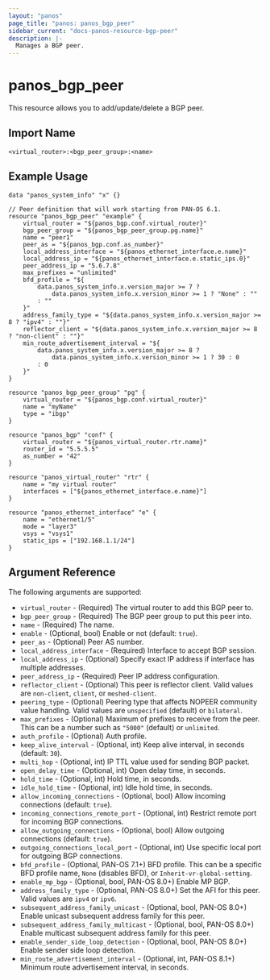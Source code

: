 ```yaml
---
layout: "panos"
page_title: "panos: panos_bgp_peer"
sidebar_current: "docs-panos-resource-bgp-peer"
description: |-
  Manages a BGP peer.
---
```


# panos_bgp_peer

This resource allows you to add/update/delete a BGP peer.


## Import Name

```
<virtual_router>:<bgp_peer_group>:<name>
```


## Example Usage

```hcl
data "panos_system_info" "x" {}

// Peer definition that will work starting from PAN-OS 6.1.
resource "panos_bgp_peer" "example" {
    virtual_router = "${panos_bgp.conf.virtual_router}"
    bgp_peer_group = "${panos_bgp_peer_group.pg.name}"
    name = "peer1"
    peer_as = "${panos_bgp.conf.as_number}"
    local_address_interface = "${panos_ethernet_interface.e.name}"
    local_address_ip = "${panos_ethernet_interface.e.static_ips.0}"
    peer_address_ip = "5.6.7.8"
    max_prefixes = "unlimited"
    bfd_profile = "${
        data.panos_system_info.x.version_major >= 7 ? 
            data.panos_system_info.x.version_minor >= 1 ? "None" : ""
        : ""
    }"
    address_family_type = "${data.panos_system_info.x.version_major >= 8 ? "ipv4" : ""}"
    reflector_client = "${data.panos_system_info.x.version_major >= 8 ? "non-client" : ""}"
    min_route_advertisement_interval = "${
        data.panos_system_info.x.version_major >= 8 ? 
            data.panos_system_info.x.version_minor >= 1 ? 30 : 0
        : 0
    }"
}

resource "panos_bgp_peer_group" "pg" {
    virtual_router = "${panos_bgp.conf.virtual_router}"
    name = "myName"
    type = "ibgp"
}

resource "panos_bgp" "conf" {
    virtual_router = "${panos_virtual_router.rtr.name}"
    router_id = "5.5.5.5"
    as_number = "42"
}

resource "panos_virtual_router" "rtr" {
    name = "my virtual router"
    interfaces = ["${panos_ethernet_interface.e.name}"]
}

resource "panos_ethernet_interface" "e" {
    name = "ethernet1/5"
    mode = "layer3"
    vsys = "vsys1"
    static_ips = ["192.168.1.1/24"]
}
```

## Argument Reference

The following arguments are supported:

* `virtual_router` - (Required) The virtual router to add this BGP
  peer to.
* `bgp_peer_group` - (Required) The BGP peer group to put this peer into.
* `name` - (Required) The name.
* `enable` - (Optional, bool) Enable or not (default: `true`).
* `peer_as` - (Optional) Peer AS number.
* `local_address_interface` - (Required) Interface to accept BGP session.
* `local_address_ip` - (Optional) Specify exact IP address if interface has
  multiple addresses.
* `peer_address_ip` - (Required) Peer IP address configuration.
* `reflector_client` - (Optional) This peer is reflector client.  Valid
  values are `non-client`, `client`, or `meshed-client`.
* `peering_type` - (Optional) Peering type that affects NOPEER
  community value handling.  Valid values are `unspecified` (default) or
  `bilateral`.
* `max_prefixes` - (Optional) Maximum of prefixes to receive from the
  peer.  This can be a number such as `"5000"` (default) or `unlimited`.
* `auth_profile` - (Optional) Auth profile.
* `keep_alive_interval` - (Optional, int) Keep alive interval, in
  seconds (default: `30`).
* `multi_hop` - (Optional, int) IP TTL value used for sending BGP packet.
* `open_delay_time` - (Optional, int) Open delay time, in seconds.
* `hold_time` - (Optional, int) Hold time, in seconds.
* `idle_hold_time` - (Optional, int) Idle hold time, in seconds.
* `allow_incoming_connections` - (Optional, bool) Allow incoming connections
  (default: `true`).
* `incoming_connections_remote_port` - (Optional, int) Restrict remote port for
  incoming BGP connections.
* `allow_outgoing_connections` - (Optional, bool) Allow outgoing connections
  (default: `true`).
* `outgoing_connections_local_port` - (Optional, int) Use specific local
  port for outgoing BGP connections.
* `bfd_profile` - (Optional, PAN-OS 7.1+) BFD profile.  This can be a specific
  BFD profile name, `None` (disables BFD), or `Inherit-vr-global-setting`.
* `enable_mp_bgp` - (Optional, bool, PAN-OS 8.0+) Enable MP BGP.
* `address_family_type` - (Optional, PAN-OS 8.0+) Set the AFI for this
  peer.  Valid values are `ipv4` or `ipv6`.
* `subsequent_address_family_unicast` - (Optional, bool, PAN-OS 8.0+) Enable
  unicast subsequent address family for this peer.
* `subsequent_address_family_multicast` - (Optional, bool, PAN-OS 8.0+) Enable
  multicast subsequent address family for this peer.
* `enable_sender_side_loop_detection` - (Optional, bool, PAN-OS 8.0+) Enable
  sender side loop detection.
* `min_route_advertisement_interval` - (Optional, int, PAN-OS 8.1+) Minimum
  route advertisement interval, in seconds.
